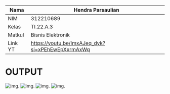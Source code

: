 | Nama      | Hendra Parsaulian                                     |
| --------- | -----------                                           |
| NIM       | 312210689                                             |
| Kelas     | TI.22.A.3                                             |
| Matkul    | Bisnis Elektronik                                     |
| Link YT   | https://youtu.be/ImxAJeq_dyk?si=xPEhEwEpXxrmAxWq      |

# OUTPUT
![img](../web/img/pelapaklogin.PNG).
![img](../web/img/loginlonsumen.PNG).
![img](../web/img/pelapak.PNG).
![img](../web/img/bukakapak.PNG).